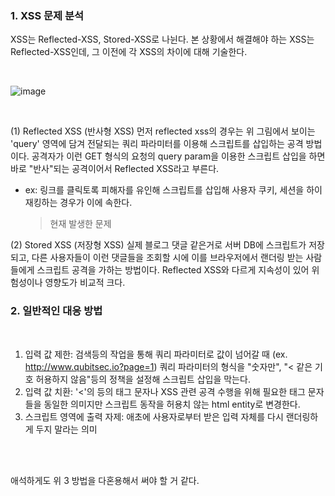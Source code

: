 

### 1. XSS 문제 분석

XSS는 Reflected-XSS, Stored-XSS로 나뉜다.
본 상황에서 해결해야 하는 XSS는 Reflected-XSS인데, 그 이전에 각 XSS의 차이에 대해 기술한다.

<br>

![image](https://github.com/choichanhyeok/---/assets/68278903/718f210a-2518-4515-b34a-61825c43661b)


<br>

(1) Reflected XSS (반사형 XSS)
먼저 reflected xss의 경우는 위 그림에서 보이는 'query' 영역에 담겨 전달되는 쿼리 파라미터를 이용해 스크립트를 삽입하는 공격 방법이다.
공격자가 이런 GET 형식의 요청의 query param을 이용한 스크립트 삽입을 하면 바로 "반사"되는 공격이어서 Reflected XSS라고 부른다.

* ex: 링크를 클릭토록 피해자를 유인해 스크립트를 삽입해 사용자 쿠키, 세션을 하이재킹하는 경우가 이에 속한다.
  > 현재 발생한 문제
  

(2) Stored XSS (저장형 XSS)
실제 블로그 댓글 같은거로 서버 DB에 스크립트가 저장되고, 다른 사용자들이 이런 댓글들을 조회할 시에 이를 브라우저에서 랜더링 받는 사람들에게 스크립트 공격을 가하는 방법이다.
Reflected XSS와 다르게 지속성이 있어 위험성이나 영향도가 비교적 크다.




### 2. 일반적인 대응 방법

<br>

1. 입력 값 제한: 검색등의 작업을 통해 쿼리 파라미터로 값이 넘어갈 때 (ex. http://www.qubitsec.io?page=1) 쿼리 파라미터의 형식을 "숫자만", "< 같은 기호 허용하지 않음"등의 정책을 설정해 스크립트 삽입을 막는다.
2. 입력 값 치환: '<'의 등의 태그 문자나 XSS 관련 공격 수행을 위해 필요한 태그 문자들을 동일한 의미지만 스크립트 동작을 허용치 않는 html entity로 변경한다.
3. 스크립트 영역에 출력 자제: 애초에 사용자로부터 받은 입력 자체를 다시 랜더링하게 두지 말라는 의미

<br><br>

애석하게도 위 3 방법을 다혼용해서 써야 할 거 같다.
